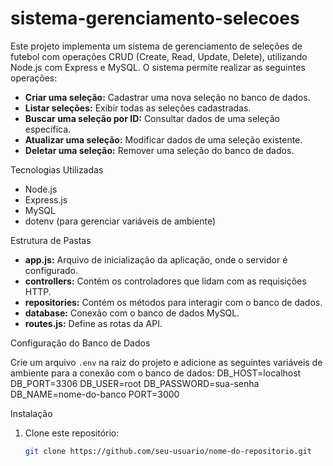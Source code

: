 # sistema-gerenciamento-selecoes
Este projeto implementa um sistema de gerenciamento de seleções de futebol com operações CRUD (Create, Read, Update, Delete), utilizando Node.js com Express e MySQL.
O sistema permite realizar as seguintes operações:

- **Criar uma seleção:** Cadastrar uma nova seleção no banco de dados.
- **Listar seleções:** Exibir todas as seleções cadastradas.
- **Buscar uma seleção por ID:** Consultar dados de uma seleção específica.
- **Atualizar uma seleção:** Modificar dados de uma seleção existente.
- **Deletar uma seleção:** Remover uma seleção do banco de dados.

Tecnologias Utilizadas

- Node.js
- Express.js
- MySQL
- dotenv (para gerenciar variáveis de ambiente)

Estrutura de Pastas

- **app.js:** Arquivo de inicialização da aplicação, onde o servidor é configurado.
- **controllers:** Contém os controladores que lidam com as requisições HTTP.
- **repositories:** Contém os métodos para interagir com o banco de dados.
- **database:** Conexão com o banco de dados MySQL.
- **routes.js:** Define as rotas da API.

Configuração do Banco de Dados

Crie um arquivo `.env` na raiz do projeto e adicione as seguintes variáveis de ambiente para a conexão com o banco de dados: DB_HOST=localhost DB_PORT=3306 DB_USER=root DB_PASSWORD=sua-senha DB_NAME=nome-do-banco PORT=3000

Instalação

1. Clone este repositório:

   ```bash
   git clone https://github.com/seu-usuario/nome-do-repositorio.git
